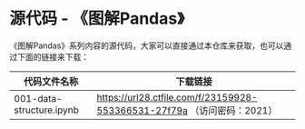 # 源代码 - 《图解Pandas》


《图解Pandas》系列内容的源代码，大家可以直接通过本仓库来获取，也可以通过下面的链接来下载：

|代码文件名称|下载链接|
|-------|---------|
|001-data-structure.ipynb|https://url28.ctfile.com/f/23159928-553366531-27f79a （访问密码：2021）|
